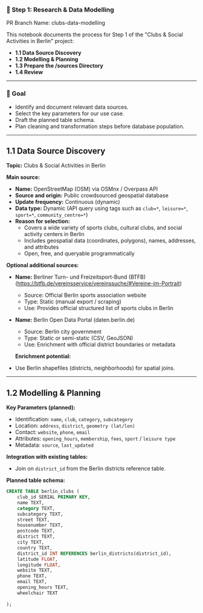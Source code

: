 ### 🧪 Step 1: Research & Data Modelling  
PR Branch Name: clubs-data-modelling  

This notebook documents the process for Step 1 of the "Clubs & Social Activities in Berlin" project:  

- **1.1 Data Source Discovery**  
- **1.2 Modelling & Planning**  
- **1.3 Prepare the /sources Directory**  
- **1.4 Review**  

---

### 🎯 Goal  
- Identify and document relevant data sources.  
- Select the key parameters for our use case.  
- Draft the planned table schema.  
- Plan cleaning and transformation steps before database population.  

---

## 1.1 Data Source Discovery  

**Topic:** Clubs & Social Activities in Berlin  

**Main source:**  
- **Name:** OpenStreetMap (OSM) via OSMnx / Overpass API  
- **Source and origin:** Public crowdsourced geospatial database  
- **Update frequency:** Continuous (dynamic)  
- **Data type:** Dynamic (API query using tags such as `club=*`, `leisure=*`, `sport=*`, `community_centre=*`)  
- **Reason for selection:**  
  - Covers a wide variety of sports clubs, cultural clubs, and social activity centers in Berlin  
  - Includes geospatial data (coordinates, polygons), names, addresses, and attributes  
  - Open, free, and queryable programmatically  

**Optional additional sources:**  
- **Name:** Berliner Turn- und Freizeitsport-Bund (BTFB)  (https://btfb.de/vereinsservice/vereinssuche/#Vereine-im-Portrait)
  - Source: Official Berlin sports association website  
  - Type: Static (manual export / scraping)  
  - Use: Provides official structured list of sports clubs in Berlin  

- **Name:** Berlin Open Data Portal (daten.berlin.de)  
  - Source: Berlin city government  
  - Type: Static or semi-static (CSV, GeoJSON)  
  - Use: Enrichment with official district boundaries or metadata  

  **Enrichment potential:**  
- Use Berlin shapefiles (districts, neighborhoods) for spatial joins.  


---

## 1.2 Modelling & Planning  

**Key Parameters (planned):**  
- Identification: `name`, `club`, `category`, `subcategory`  
- Location: `address`, `district`, `geometry (lat/lon)`  
- Contact: `website`, `phone`, `email`  
- Attributes: `opening_hours`, `membership`, `fees`, `sport` / `leisure type`  
- Metadata: `source`, `last_updated`  

**Integration with existing tables:**  
- Join on `district_id` from the Berlin districts reference table.  


**Planned table schema:**  
```sql
CREATE TABLE berlin_clubs (
    club_id SERIAL PRIMARY KEY,
    name TEXT,
    category TEXT,
    subcategory TEXT,
    street TEXT,
    housenumber TEXT,
    postcode TEXT,
    district TEXT,
    city TEXT,
    country TEXT,
    district_id INT REFERENCES berlin_districts(district_id),
    latitude FLOAT,
    longitude FLOAT,
    website TEXT,
    phone TEXT,
    email TEXT,
    opening_hours TEXT,
    wheelchair TEXT
   
);
